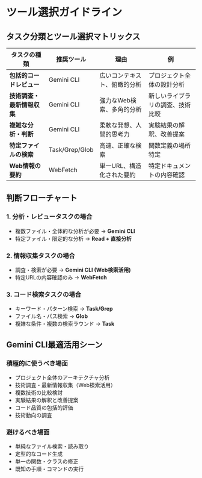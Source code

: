 # ツール選択ガイドライン

## タスク分類とツール選択マトリックス

| タスクの種類 | 推奨ツール | 理由 | 例 |
|-------------|-----------|------|-----|
| **包括的コードレビュー** | Gemini CLI | 広いコンテキスト、俯瞰的分析 | プロジェクト全体の設計分析 |
| **技術調査・最新情報収集** | Gemini CLI | 強力なWeb検索、多角的分析 | 新しいライブラリの調査、技術比較 |
| **複雑な分析・判断** | Gemini CLI | 柔軟な発想、人間的思考力 | 実験結果の解釈、改善提案 |
| **特定ファイルの検索** | Task/Grep/Glob | 高速、正確な検索 | 関数定義の場所特定 |
| **Web情報の要約** | WebFetch | 単一URL、構造化された要約 | 特定ドキュメントの内容確認 |

## 判断フローチャート

### 1. 分析・レビュータスクの場合
- 複数ファイル・全体的な分析が必要 → **Gemini CLI**
- 特定ファイル・限定的な分析 → **Read + 直接分析**

### 2. 情報収集タスクの場合
- 調査・検索が必要 → **Gemini CLI (Web検索活用)**
- 特定URLの内容確認のみ → **WebFetch**

### 3. コード検索タスクの場合
- キーワード・パターン検索 → **Task/Grep**
- ファイル名・パス検索 → **Glob**
- 複雑な条件・複数の検索ラウンド → **Task**

## Gemini CLI最適活用シーン

### 積極的に使うべき場面
- プロジェクト全体のアーキテクチャ分析
- 技術調査・最新情報収集（Web検索活用）
- 複数技術の比較検討
- 実験結果の解釈と改善提案
- コード品質の包括的評価
- 技術動向の調査

### 避けるべき場面
- 単純なファイル検索・読み取り
- 定型的なコード生成
- 単一の関数・クラスの修正
- 既知の手順・コマンドの実行
